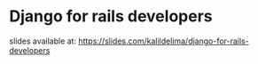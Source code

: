 # Django for rails developers

slides available at:
https://slides.com/kalildelima/django-for-rails-developers
